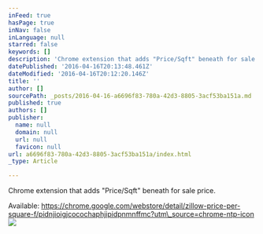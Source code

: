 ```yaml
---
inFeed: true
hasPage: true
inNav: false
inLanguage: null
starred: false
keywords: []
description: 'Chrome extension that adds "Price/Sqft" beneath for sale price.'
datePublished: '2016-04-16T20:13:48.461Z'
dateModified: '2016-04-16T20:12:20.146Z'
title: ''
author: []
sourcePath: _posts/2016-04-16-a6696f83-780a-42d3-8805-3acf53ba151a.md
published: true
authors: []
publisher:
  name: null
  domain: null
  url: null
  favicon: null
url: a6696f83-780a-42d3-8805-3acf53ba151a/index.html
_type: Article

---
```

Chrome extension that adds "Price/Sqft" beneath for sale price.

Available: https://chrome.google.com/webstore/detail/zillow-price-per-square-f/pidnjioigjcocochaphjipidpnmnffmc?utm\_source=chrome-ntp-icon
![](https://the-grid-user-content.s3-us-west-2.amazonaws.com/befbb0cd-f368-4414-9ba7-8b0448e2ff3d.png)